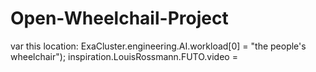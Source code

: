 # Open-Wheelchail-Project
var this location: ExaCluster.engineering.AI.workload[0] = "the people's wheelchair"); inspiration.LouisRossmann.FUTO.video = []()
